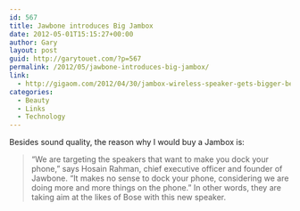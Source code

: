 ```yaml
---
id: 567
title: Jawbone introduces Big Jambox
date: 2012-05-01T15:15:27+00:00
author: Gary
layout: post
guid: http://garytouet.com/?p=567
permalink: /2012/05/jawbone-introduces-big-jambox/
link:
  - http://gigaom.com/2012/04/30/jambox-wireless-speaker-gets-bigger-better/
categories:
  - Beauty
  - Links
  - Technology
---
```


Besides sound quality, the reason why I would buy a Jambox is:
<blockquote>“We are targeting the speakers that want to make you dock your phone,” says Hosain Rahman, chief executive officer and founder of Jawbone. “It makes no sense to dock your phone, considering we are doing more and more things on the phone.” In other words, they are taking aim at the likes of Bose with this new speaker.</blockquote>
